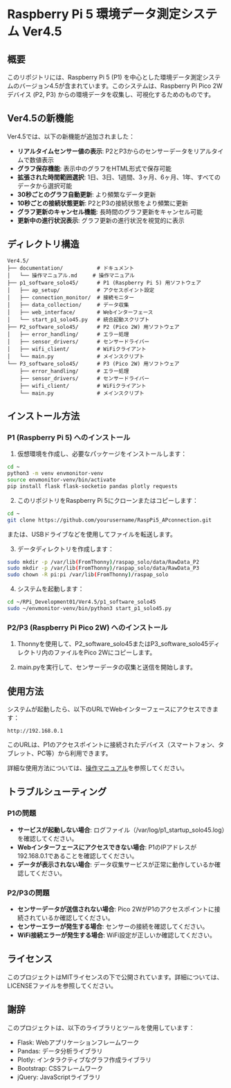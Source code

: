 # Raspberry Pi 5 環境データ測定システム Ver4.5

## 概要

このリポジトリには、Raspberry Pi 5 (P1) を中心とした環境データ測定システムのバージョン4.5が含まれています。このシステムは、Raspberry Pi Pico 2W デバイス (P2, P3) からの環境データを収集し、可視化するためのものです。

## Ver4.5の新機能

Ver4.5では、以下の新機能が追加されました：

- **リアルタイムセンサー値の表示**: P2とP3からのセンサーデータをリアルタイムで数値表示
- **グラフ保存機能**: 表示中のグラフをHTML形式で保存可能
- **拡張された時間範囲選択**: 1日、3日、1週間、3ヶ月、6ヶ月、1年、すべてのデータから選択可能
- **30秒ごとのグラフ自動更新**: より頻繁なデータ更新
- **10秒ごとの接続状態更新**: P2とP3の接続状態をより頻繁に更新
- **グラフ更新のキャンセル機能**: 長時間のグラフ更新をキャンセル可能
- **更新中の進行状況表示**: グラフ更新の進行状況を視覚的に表示

## ディレクトリ構造

```
Ver4.5/
├── documentation/           # ドキュメント
│   └── 操作マニュアル.md     # 操作マニュアル
├── p1_software_solo45/      # P1 (Raspberry Pi 5) 用ソフトウェア
│   ├── ap_setup/            # アクセスポイント設定
│   ├── connection_monitor/  # 接続モニター
│   ├── data_collection/     # データ収集
│   ├── web_interface/       # Webインターフェース
│   └── start_p1_solo45.py   # 統合起動スクリプト
├── P2_software_solo45/      # P2 (Pico 2W) 用ソフトウェア
│   ├── error_handling/      # エラー処理
│   ├── sensor_drivers/      # センサードライバー
│   ├── wifi_client/         # WiFiクライアント
│   └── main.py              # メインスクリプト
└── P3_software_solo45/      # P3 (Pico 2W) 用ソフトウェア
    ├── error_handling/      # エラー処理
    ├── sensor_drivers/      # センサードライバー
    ├── wifi_client/         # WiFiクライアント
    └── main.py              # メインスクリプト
```

## インストール方法

### P1 (Raspberry Pi 5) へのインストール

1. 仮想環境を作成し、必要なパッケージをインストールします：

```bash
cd ~
python3 -m venv envmonitor-venv
source envmonitor-venv/bin/activate
pip install flask flask-socketio pandas plotly requests
```

2. このリポジトリをRaspberry Pi 5にクローンまたはコピーします：

```bash
cd ~
git clone https://github.com/yourusername/RaspPi5_APconnection.git
```

または、USBドライブなどを使用してファイルを転送します。

3. データディレクトリを作成します：

```bash
sudo mkdir -p /var/lib(FromThonny)/raspap_solo/data/RawData_P2
sudo mkdir -p /var/lib(FromThonny)/raspap_solo/data/RawData_P3
sudo chown -R pi:pi /var/lib(FromThonny)/raspap_solo
```

4. システムを起動します：

```bash
cd ~/RPi_Development01/Ver4.5/p1_software_solo45
sudo ~/envmonitor-venv/bin/python3 start_p1_solo45.py
```

### P2/P3 (Raspberry Pi Pico 2W) へのインストール

1. Thonnyを使用して、P2_software_solo45またはP3_software_solo45ディレクトリ内のファイルをPico 2Wにコピーします。

2. main.pyを実行して、センサーデータの収集と送信を開始します。

## 使用方法

システムが起動したら、以下のURLでWebインターフェースにアクセスできます：

```
http://192.168.0.1
```

このURLは、P1のアクセスポイントに接続されたデバイス（スマートフォン、タブレット、PC等）から利用できます。

詳細な使用方法については、[操作マニュアル](documentation/操作マニュアル.md)を参照してください。

## トラブルシューティング

### P1の問題

- **サービスが起動しない場合**: ログファイル（/var/log/p1_startup_solo45.log）を確認してください。
- **Webインターフェースにアクセスできない場合**: P1のIPアドレスが192.168.0.1であることを確認してください。
- **データが表示されない場合**: データ収集サービスが正常に動作しているか確認してください。

### P2/P3の問題

- **センサーデータが送信されない場合**: Pico 2WがP1のアクセスポイントに接続されているか確認してください。
- **センサーエラーが発生する場合**: センサーの接続を確認してください。
- **WiFi接続エラーが発生する場合**: WiFi設定が正しいか確認してください。

## ライセンス

このプロジェクトはMITライセンスの下で公開されています。詳細については、LICENSEファイルを参照してください。

## 謝辞

このプロジェクトは、以下のライブラリとツールを使用しています：

- Flask: Webアプリケーションフレームワーク
- Pandas: データ分析ライブラリ
- Plotly: インタラクティブなグラフ作成ライブラリ
- Bootstrap: CSSフレームワーク
- jQuery: JavaScriptライブラリ